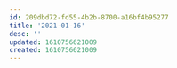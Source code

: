 ```yaml
---
id: 209dbd72-fd55-4b2b-8700-a16bf4b95277
title: '2021-01-16'
desc: ''
updated: 1610756621009
created: 1610756621009
---
```


